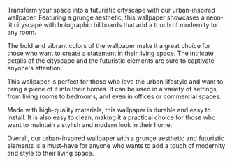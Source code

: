 <!--
Write me content for website with wallpaper "An urban-inspired wallpaper with a grunge aesthetic, featuring a neon-lit cityscape with futuristic elements such as holographic billboards."
-->

<!--font:Poppins-->

Transform your space into a futuristic cityscape with our urban-inspired wallpaper. Featuring a grunge aesthetic, this wallpaper showcases a neon-lit cityscape with holographic billboards that add a touch of modernity to any room.

The bold and vibrant colors of the wallpaper make it a great choice for those who want to create a statement in their living space. The intricate details of the cityscape and the futuristic elements are sure to captivate anyone's attention.

This wallpaper is perfect for those who love the urban lifestyle and want to bring a piece of it into their homes. It can be used in a variety of settings, from living rooms to bedrooms, and even in offices or commercial spaces.

Made with high-quality materials, this wallpaper is durable and easy to install. It is also easy to clean, making it a practical choice for those who want to maintain a stylish and modern look in their home.

Overall, our urban-inspired wallpaper with a grunge aesthetic and futuristic elements is a must-have for anyone who wants to add a touch of modernity and style to their living space.

